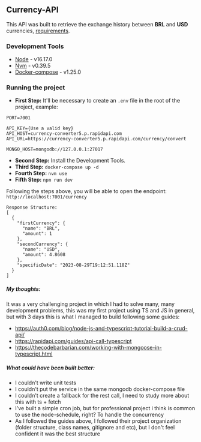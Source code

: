 ## Currency-API

This API was built to retrieve the exchange history between **BRL** and **USD** currencies, [requirements](https://github.com/smartrr-hello/senior_engineer_homework).

### Development Tools

- [Node](https://nodejs.org/en/download) - v16.17.0
- [Nvm](https://github.com/nvm-sh/nvm) - v0.39.5
- [Docker-compose](https://docs.docker.com/compose/install/) - v1.25.0
 
### Running the project

- **First Step:** It'll be necessary to create an `.env` file in the root of the project, example:
```
PORT=7001

API_KEY={Use a valid key}
API_HOST=currency-converter5.p.rapidapi.com
API_URL=https://currency-converter5.p.rapidapi.com/currency/convert

MONGO_HOST=mongodb://127.0.0.1:27017
```

- **Second Step:** Install the Development Tools.
- **Third Step:** `docker-compose up -d` 
- **Fourth Step:** `nvm use` 
- **Fifth Step:** `npm run dev` 

Following the steps above, you will be able to open the endpoint: `http://localhost:7001/currency`

```
Response Structure:
[
  {
    "firstCurrency": {
      "name": "BRL",
      "amount": 1
    },
    "secondCurrency": {
      "name": "USD",
      "amount": 4.8608
    },
    "specificDate": "2023-08-29T19:12:51.118Z"
  }
]
```

##### My thoughts:

It was a very challenging project in which I had to solve many, many development problems, this was my first project using TS and JS in general, but with 3 days this is what I managed to build following some guides:

- https://auth0.com/blog/node-js-and-typescript-tutorial-build-a-crud-api/
- https://rapidapi.com/guides/api-call-typescript
- https://thecodebarbarian.com/working-with-mongoose-in-typescript.html

##### What could have been built better:
- I couldn't write unit tests
- I couldn't put the service in the same mongodb docker-compose file
- I couldn't create a fallback for the rest call, I need to study more about this with ts + fetch
- I've built a simple cron job, but for professional project i think is common to use the node-schedule, right? To handle the concurrency
- As I followed the guides above, I followed their project organization (folder structure, class names, gitignore and etc), but I don't feel confident it was the best structure